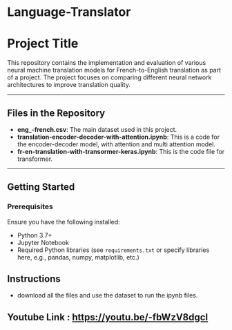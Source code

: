 # Language-Translator
# Project Title

This repository contains the implementation and evaluation of various neural machine translation models for French-to-English translation as part of a project. The project focuses on comparing different neural network architectures to improve translation quality.

---

## Files in the Repository

- **eng_-french.csv**: The main dataset used in this project.
- **translation-encoder-decoder-with-attention.ipynb**: This is a code for the encoder-decoder model, with attention and multi attention model.
- **fr-en-translation-with-transormer-keras.ipynb**: This is the code file for transformer. 
---

## Getting Started

### Prerequisites

Ensure you have the following installed:
- Python 3.7+ 
- Jupyter Notebook
- Required Python libraries (see `requirements.txt` or specify libraries here, e.g., pandas, numpy, matplotlib, etc.)
## Instructions 
- download all the files and use the dataset to run the ipynb files.

## Youtube Link : https://youtu.be/-fbWzV8dgcI
